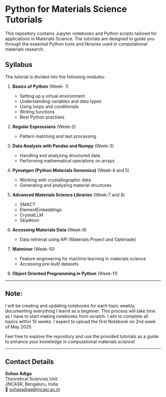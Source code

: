 # Python for Materials Science Tutorials

This repository contains Jupyter notebooks and Python scripts tailored for applications in Materials Science. The tutorials are designed to guide you through the essential Python tools and libraries used in computational materials research.

## Syllabus
The tutorial is divided into the following modules:

1. **Basics of Python** (Week- 1)
   - Setting up a virtual environment
   - Understanding variables and data types
   - Using loops and conditionals
   - Writing functions
   - Best Python practises

2. **Regular Expressions** (Week-2)
   - Pattern matching and text processing

3. **Data Analysis with Pandas and Numpy** (Week-3)
   - Handling and analyzing structured data
   - Performing mathematical operations on arrays

4. **Pymatgen (Python Materials Genomics)** (Week-4 and 5)
   - Working with crystallographic data
   - Generating and analyzing material structures

5. **Advanced Materials Science Libraries** (Week-7 and 8)
    - SMACT
    - ElementEmbeddings
    - CrystalLLM
    - SkipAtom

6. **Accessing Materials Data** (Week-9)
   - Data retrieval using API (Materials Project and Optimade)

7. **Matminer** (Week-10)
   - Feature engineering for machine learning in materials science
   - Accessing pre-built datasets

8. **Object Oriented Programming in Python** (Week-11)
     

---
## Note:
I will be creating and updating notebooks for each topic weekly, documenting everything I learnt as a beginner. This process will take time as I have to start making notebooks from scratch. I aim to complete all topics within 10 weeks. I expect to upload the first Notebook on 2nd week of May 2025.

Feel free to explore the repository and use the provided tutorials as a guide to enhance your knowledge in computational materials science!

---
## Contact Details

**Suhas Adiga**  
Theoretical Sciences Unit  
JNCASR, Bengaluru, India  
📧 [suhasadiga@jncasr.ac.in](mailto:suhasadiga@jncasr.ac.in)
